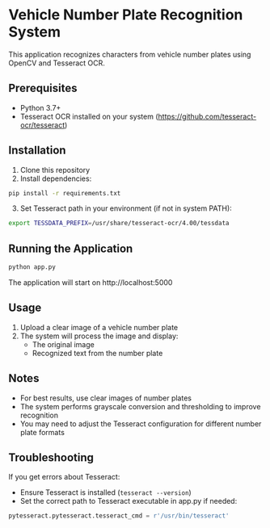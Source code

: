 # Vehicle Number Plate Recognition System

This application recognizes characters from vehicle number plates using OpenCV and Tesseract OCR.

## Prerequisites
- Python 3.7+
- Tesseract OCR installed on your system (https://github.com/tesseract-ocr/tesseract)

## Installation
1. Clone this repository
2. Install dependencies:
```bash
pip install -r requirements.txt
```

3. Set Tesseract path in your environment (if not in system PATH):
```bash
export TESSDATA_PREFIX=/usr/share/tesseract-ocr/4.00/tessdata
```

## Running the Application
```bash
python app.py
```

The application will start on http://localhost:5000

## Usage
1. Upload a clear image of a vehicle number plate
2. The system will process the image and display:
   - The original image
   - Recognized text from the number plate

## Notes
- For best results, use clear images of number plates
- The system performs grayscale conversion and thresholding to improve recognition
- You may need to adjust the Tesseract configuration for different number plate formats

## Troubleshooting
If you get errors about Tesseract:
- Ensure Tesseract is installed (`tesseract --version`)
- Set the correct path to Tesseract executable in app.py if needed:
```python
pytesseract.pytesseract.tesseract_cmd = r'/usr/bin/tesseract'
